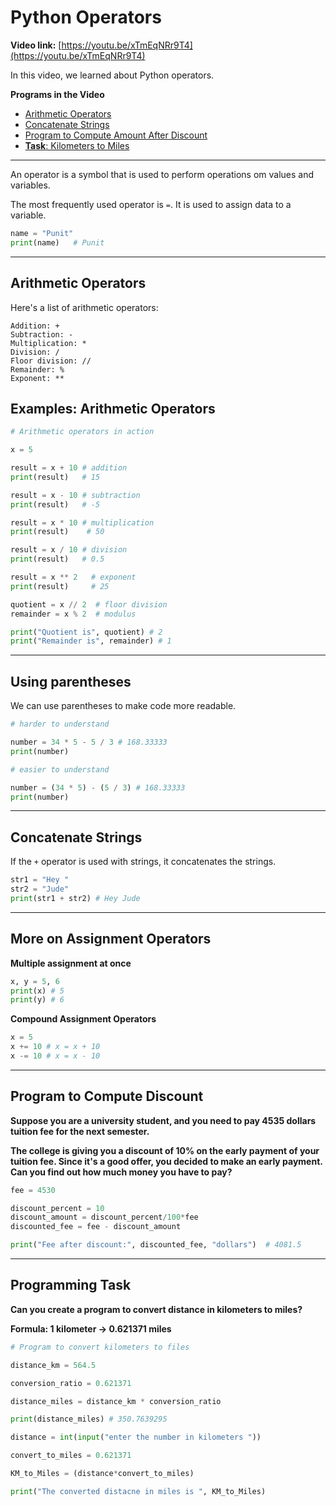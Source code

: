 # Python Operators

**Video link:** [https://youtu.be/xTmEqNRr9T4](https://youtu.be/xTmEqNRr9T4)

In this video, we learned about Python operators.

**Programs in the Video**

- [Arithmetic Operators](#arithmetic-operators)
- [Concatenate Strings](#concatenate-strings)
- [Program to Compute Amount After Discount](#program-to-compute-discount)
- [**Task**: Kilometers to Miles](#programming-task)

---

An operator is a symbol that is used to perform operations om values and variables.

The most frequently used operator is `=`. It is used to assign data to a variable.

```python
name = "Punit"
print(name)   # Punit
```

---

## Arithmetic Operators

Here's a list of arithmetic operators:

```
Addition: +
Subtraction: -
Multiplication: *
Division: /
Floor division: //
Remainder: %
Exponent: **

```

## Examples: Arithmetic Operators

```python
# Arithmetic operators in action

x = 5

result = x + 10 # addition
print(result)   # 15

result = x - 10 # subtraction
print(result)   # -5

result = x * 10 # multiplication
print(result)    # 50

result = x / 10 # division
print(result)   # 0.5

result = x ** 2   # exponent
print(result)     # 25

quotient = x // 2  # floor division
remainder = x % 2  # modulus

print("Quotient is", quotient) # 2
print("Remainder is", remainder) # 1

```

---

## Using parentheses

We can use parentheses to make code more readable.

```python
# harder to understand

number = 34 * 5 - 5 / 3 # 168.33333
print(number)

# easier to understand

number = (34 * 5) - (5 / 3) # 168.33333
print(number)

```

---

## Concatenate Strings

If the `+` operator is used with strings, it concatenates the strings.

```python
str1 = "Hey "
str2 = "Jude"
print(str1 + str2) # Hey Jude

```

---

## More on Assignment Operators

**Multiple assignment at once**

```python
x, y = 5, 6
print(x) # 5
print(y) # 6

```

**Compound Assignment Operators**

```python
x = 5
x += 10 # x = x + 10
x -= 10 # x = x - 10

```

---

## Program to Compute Discount

**Suppose you are a university student, and you need to pay 4535 dollars tuition fee for the next semester.**

**The college is giving you a discount of 10% on the early payment of your tuition fee. Since it's a good offer, you decided to make an early payment. Can you find out how much money you have to pay?**

```python
fee = 4530

discount_percent = 10
discount_amount = discount_percent/100*fee
discounted_fee = fee - discount_amount

print("Fee after discount:", discounted_fee, "dollars")  # 4081.5

```

---

## Programming Task

**Can you create a program to convert distance in kilometers to miles?**

**Formula: 1 kilometer -> 0.621371 miles**

```python
# Program to convert kilometers to files

distance_km = 564.5

conversion_ratio = 0.621371

distance_miles = distance_km * conversion_ratio

print(distance_miles) # 350.7639295

distance = int(input("enter the number in kilometers "))

convert_to_miles = 0.621371

KM_to_Miles = (distance*convert_to_miles)

print("The converted distacne in miles is ", KM_to_Miles)
```
